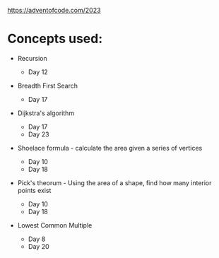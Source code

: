 https://adventofcode.com/2023

# Concepts used:
* Recursion
    * Day 12

* Breadth First Search
    * Day 17

* Dijkstra's algorithm
    * Day 17
    * Day 23
    
* Shoelace formula - calculate the area given a series of vertices
    * Day 10 
    * Day 18

* Pick's theorum - Using the area of a shape, find how many interior points exist
    * Day 10
    * Day 18

* Lowest Common Multiple
    * Day 8
    * Day 20
